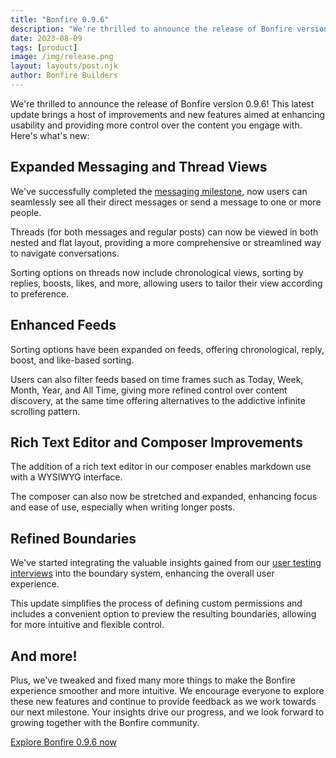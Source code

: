 ```yaml
---
title: "Bonfire 0.9.6"
description: "We're thrilled to announce the release of Bonfire version 0.9.6! "
date: 2023-08-09
tags: [product]
image: /img/release.png
layout: layouts/post.njk
author: Bonfire Builders
--- 
```


We're thrilled to announce the release of Bonfire version 0.9.6! This latest update brings a host of improvements and new features aimed at enhancing usability and providing more control over the content you engage with. Here's what's new:

## Expanded Messaging and Thread Views

We've successfully completed the [messaging milestone](https://github.com/bonfire-networks/bonfire-app/milestone/43?closed=1), now users can seamlessly see all their direct messages or send a message to one or more people.

Threads (for both messages and regular posts) can now be viewed in both nested and flat layout, providing a more comprehensive or streamlined way to navigate conversations. 

Sorting options on threads now include chronological views, sorting by replies, boosts, likes, and more, allowing users to tailor their view according to preference.

## Enhanced Feeds
Sorting options have been expanded on feeds, offering chronological, reply, boost, and like-based sorting.

Users can also filter feeds based on time frames such as Today, Week, Month, Year, and All Time, giving more refined control over content discovery, at the same time offering alternatives to the addictive infinite scrolling pattern.

## Rich Text Editor and Composer Improvements
The addition of a rich text editor in our composer enables markdown use with a WYSIWYG interface.

The composer can also now be stretched and expanded, enhancing focus and ease of use, especially when writing longer posts.

## Refined Boundaries
We've started integrating the valuable insights gained from our [user testing interviews](https://bonfirenetworks.org/posts/making_things_intuitive_is_complex/) into the boundary system, enhancing the overall user experience. 

This update simplifies the process of defining custom permissions and includes a convenient option to preview the resulting boundaries, allowing for more intuitive and flexible control.

## And more!
Plus, we've tweaked and fixed many more things to make the Bonfire experience smoother and more intuitive.
We encourage everyone to explore these new features and continue to provide feedback as we work towards our next milestone. Your insights drive our progress, and we look forward to growing together with the Bonfire community.

[Explore Bonfire 0.9.6 now](https://campground.bonfire.cafe)